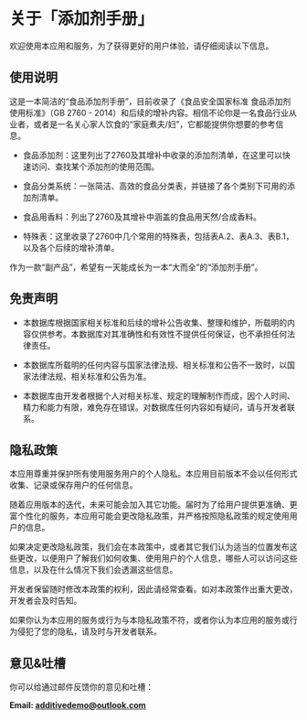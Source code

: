 # 关于「添加剂手册」

欢迎使用本应用和服务，为了获得更好的用户体验，请仔细阅读以下信息。

## 使用说明
这是一本简洁的“食品添加剂手册”，目前收录了《食品安全国家标准 食品添加剂使用标准》（GB 2760 - 2014）和后续的增补内容。相信不论你是一名食品行业从业者，或者是一名关心家人饮食的“家庭煮夫/妇”，它都能提供你想要的参考信息。

* 食品添加剂：这里列出了2760及其增补中收录的添加剂清单，在这里可以快速访问、查找某个添加剂的使用范围。

* 食品分类系统：一张简洁、高效的食品分类表，并链接了各个类别下可用的添加剂清单。

* 食品用香料：列出了2760及其增补中涵盖的食品用天然/合成香料。

* 特殊表：这里收录了2760中几个常用的特殊表，包括表A.2、表A.3、表B.1，以及各个后续的增补清单。

作为一款“副产品”，希望有一天能成长为一本“大而全”的“添加剂手册”。

## 免责声明

* 本数据库根据国家相关标准和后续的增补公告收集、整理和维护，所载明的内容仅供参考。本数据库对其准确性和有效性不提供任何保证，也不承担任何法律责任。

* 本数据库所载明的任何内容与国家法律法规、相关标准和公告不一致时，以国家法律法规、相关标准和公告为准。

* 本数据库由开发者根据个人对相关标准、规定的理解制作而成，因个人时间、精力和能力有限，难免存在错误。对数据库任何内容如有疑问，请与开发者联系。

## 隐私政策
本应用尊重并保护所有使用服务用户的个人隐私。本应用目前版本不会以任何形式收集、记录或保存用户的任何信息。

随着应用版本的迭代，未来可能会加入其它功能。届时为了给用户提供更准确、更富个性化的服务，本应用可能会更改隐私政策，并严格按照隐私政策的规定使用用户的信息。

如果决定更改隐私政策，我们会在本政策中，或者其它我们认为适当的位置发布这些更改，以便用户了解我们如何收集、使用用户的个人信息，哪些人可以访问这些信息，以及在什么情况下我们会透漏这些信息。

开发者保留随时修改本政策的权利，因此请经常查看。如对本政策作出重大更改，开发者会及时告知。

如果你认为本应用的服务或行为与本隐私政策不符，或者你认为本应用的服务或行为侵犯了您的隐私，请及时与开发者联系。

## 意见&吐槽
你可以给通过邮件反馈你的意见和吐槽：

**Email: additivedemo@outlook.com**
